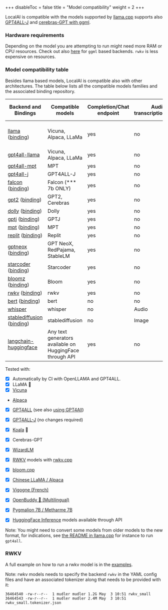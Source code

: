 
+++
disableToc = false
title = "Model compatibility"
weight = 2
+++

LocalAI is compatible with the models supported by [llama.cpp](https://github.com/ggerganov/llama.cpp) supports also [GPT4ALL-J](https://github.com/nomic-ai/gpt4all) and [cerebras-GPT with ggml](https://huggingface.co/lxe/Cerebras-GPT-2.7B-Alpaca-SP-ggml).


### Hardware requirements

Depending on the model you are attempting to run might need more RAM or CPU resources. Check out also [here](https://github.com/ggerganov/llama.cpp#memorydisk-requirements) for `ggml` based backends. `rwkv` is less expensive on resources.


### Model compatibility table

Besides llama based models, LocalAI is compatible also with other architectures. The table below lists all the compatible models families and the associated binding repository.

| Backend and Bindings                                                             | Compatible models     | Completion/Chat endpoint | Audio transcription/Image | Embeddings support                | Token stream support | Acceleration |
|----------------------------------------------------------------------------------|-----------------------|--------------------------|---------------------------|-----------------------------------|----------------------|--------------|
| [llama](https://github.com/ggerganov/llama.cpp) ([binding](https://github.com/go-skynet/go-llama.cpp))         | Vicuna, Alpaca, LLaMa | yes                      | no                        | yes (doesn't seem to be accurate) | yes                  | CUDA, openCL, cuBLAS, Metal |
| [gpt4all-llama](https://github.com/nomic-ai/gpt4all)      | Vicuna, Alpaca, LLaMa | yes                      | no                        | no                                | yes                  | N/A  |
| [gpt4all-mpt](https://github.com/nomic-ai/gpt4all)          | MPT                   | yes                      | no                        | no                                | yes                  | N/A  |
| [gpt4all-j](https://github.com/nomic-ai/gpt4all)           | GPT4ALL-J             | yes                      | no                        | no                                | yes                  | N/A  |
| [falcon](https://github.com/ggerganov/ggml) ([binding](https://github.com/go-skynet/go-ggml-transformers.cpp))        | Falcon (*** 7b ONLY)             | yes                      | no                        | no                                | no                   | N/A |
| [gpt2](https://github.com/ggerganov/ggml) ([binding](https://github.com/go-skynet/go-ggml-transformers.cpp))             | GPT2, Cerebras    | yes                      | no                        | no                                | no                   | N/A |
| [dolly](https://github.com/ggerganov/ggml) ([binding](https://github.com/go-skynet/go-ggml-transformers.cpp))            | Dolly                 | yes                      | no                        | no                                | no                   | N/A |
| [gptj](https://github.com/ggerganov/ggml) ([binding](https://github.com/go-skynet/go-ggml-transformers.cpp))        | GPTJ             | yes                      | no                        | no                                | no                   | N/A |
| [mpt](https://github.com/ggerganov/ggml) ([binding](https://github.com/go-skynet/go-ggml-transformers.cpp))         | MPT     | yes                      | no                        | no                                | no                   | N/A |
| [replit](https://github.com/ggerganov/ggml) ([binding](https://github.com/go-skynet/go-ggml-transformers.cpp))        | Replit             | yes                      | no                        | no                                | no                   | N/A |
| [gptneox](https://github.com/ggerganov/ggml) ([binding](https://github.com/go-skynet/go-ggml-transformers.cpp))        | GPT NeoX, RedPajama, StableLM             | yes                      | no                        | no                                | no                   | N/A |
| [starcoder](https://github.com/ggerganov/ggml) ([binding](https://github.com/go-skynet/go-ggml-transformers.cpp))        | Starcoder             | yes                      | no                        | no                                | no                   | N/A|
| [bloomz](https://github.com/NouamaneTazi/bloomz.cpp) ([binding](https://github.com/go-skynet/bloomz.cpp))       | Bloom                 | yes                      | no                        | no                                | no                   | N/A |
| [rwkv](https://github.com/saharNooby/rwkv.cpp) ([binding](https://github.com/donomii/go-rw))       | rwkv                 | yes                      | no                        | no                                | yes                   | N/A  |
| [bert](https://github.com/skeskinen/bert.cpp) ([binding](https://github.com/go-skynet/go-bert.cpp)) | bert                  | no                       | no                  | yes                               | no                   | N/A |
| [whisper](https://github.com/ggerganov/whisper.cpp)         | whisper               | no                       | Audio                 | no                                | no                   | N/A |
| [stablediffusion](https://github.com/EdVince/Stable-Diffusion-NCNN) ([binding](https://github.com/mudler/go-stable-diffusion))        | stablediffusion               | no                       | Image                 | no                                | no                   | N/A |
| [langchain-huggingface](https://github.com/tmc/langchaingo)                                                                    | Any text generators available on HuggingFace through API | yes                      | no                        | no                                | no                   | N/A |

Tested with:

- [X] Automatically by CI with OpenLLAMA and GPT4ALL.
- [X] LLaMA 🦙
- [X] [Vicuna](https://github.com/ggerganov/llama.cpp/discussions/643#discussioncomment-5533894)
- [Alpaca](https://github.com/ggerganov/llama.cpp#instruction-mode-with-alpaca)
- [X] [GPT4ALL](https://gpt4all.io) (see also [using GPT4All](https://github.com/ggerganov/llama.cpp#using-gpt4all))
- [X] [GPT4ALL-J](https://gpt4all.io/models/ggml-gpt4all-j.bin) (no changes required)
- [X] [Koala](https://bair.berkeley.edu/blog/2023/04/03/koala/) 🐨
- [X] Cerebras-GPT
- [X] [WizardLM](https://github.com/nlpxucan/WizardLM)
- [X] [RWKV](https://github.com/BlinkDL/RWKV-LM) models with [rwkv.cpp](https://github.com/saharNooby/rwkv.cpp)
- [X] [bloom.cpp](https://github.com/NouamaneTazi/bloomz.cpp)
- [X] [Chinese LLaMA / Alpaca](https://github.com/ymcui/Chinese-LLaMA-Alpaca)
- [X] [Vigogne (French)](https://github.com/bofenghuang/vigogne)
- [X] [OpenBuddy 🐶 (Multilingual)](https://github.com/OpenBuddy/OpenBuddy)
- [X] [Pygmalion 7B / Metharme 7B](https://github.com/ggerganov/llama.cpp#using-pygmalion-7b--metharme-7b)
- [X] [HuggingFace Inference](https://huggingface.co/inference-api) models available through API


Note: You might need to convert some models from older models to the new format, for indications, see [the README in llama.cpp](https://github.com/ggerganov/llama.cpp#using-gpt4all) for instance to run `gpt4all`.

### RWKV

A full example on how to run a rwkv model is in the [examples](https://github.com/go-skynet/LocalAI/tree/master/examples/rwkv).

Note: rwkv models needs to specify the backend `rwkv` in the YAML config files and have an associated tokenizer along that needs to be provided with it:

```
36464540 -rw-r--r--  1 mudler mudler 1.2G May  3 10:51 rwkv_small
36464543 -rw-r--r--  1 mudler mudler 2.4M May  3 10:51 rwkv_small.tokenizer.json
```
